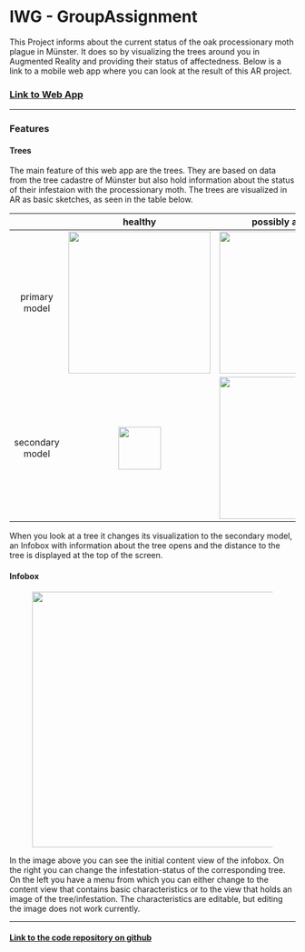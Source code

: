 # IWG - GroupAssignment
This Project informs about the current status of the oak processionary moth plague in Münster. It does so by visualizing the trees around you in Augmented Reality and providing their status of affectedness. Below is a link to a mobile web app where you can look at the result of this AR project.

### [Link to Web App](https://paulascharf.github.io/IWG_GroupAssignment/)
---
### Features
#### Trees
The main feature of this web app are the trees. They are based on data from the tree cadastre of Münster but also hold information about the status of their infestaion with the processionary moth. The trees are visualized in AR as basic sketches, as seen in the table below.

|| healthy        | possibly affected  | affected  |
|:-----------:|:-------------:|:-------------:|:-----:|
|primary model| <img src="https://user-images.githubusercontent.com/48286621/88565260-9c74d280-d034-11ea-8a74-f1c242f8f6d3.jpg" height="250"> | <img src="https://user-images.githubusercontent.com/48286621/88565267-9e3e9600-d034-11ea-9eb6-ce80cef82872.jpg" height="250"> | <img src="https://user-images.githubusercontent.com/48286621/88565272-9ed72c80-d034-11ea-9286-eab4362ea011.jpg" height="250"> |
|secondary model| <img src="https://user-images.githubusercontent.com/48286621/88565255-9bdc3c00-d034-11ea-9f01-276ea57f0301.jpg" height="75">      | <img src="https://user-images.githubusercontent.com/48286621/88565269-9ed72c80-d034-11ea-9e22-7bd851b2ecaa.jpg" height="250">      |   <img src="https://user-images.githubusercontent.com/48286621/88565274-9ed72c80-d034-11ea-8aab-796d6a8d83e7.jpg" height="250"> |

When you look at a tree it changes its visualization to the secondary model, an Infobox with information about the tree opens and the distance to the tree is displayed at the top of the screen.

#### Infobox
<figure class="image">
<img src="https://user-images.githubusercontent.com/48286621/88562265-c0ceb000-d030-11ea-96dd-6957a9a4bfb0.jpg" height="450">
<figcaption></figcaption>
</figure>

In the image above you can see the initial content view of the infobox. On the right you can change the infestation-status of the corresponding tree. On the left you have a menu from which you can either change to the content view that contains basic characteristics or to the view that holds an image of the tree/infestation. The characteristics are editable, but editing the image does not work currently.

---

#### [Link to the code repository on github](https://github.com/PaulaScharf/IWG_GroupAssignment)
